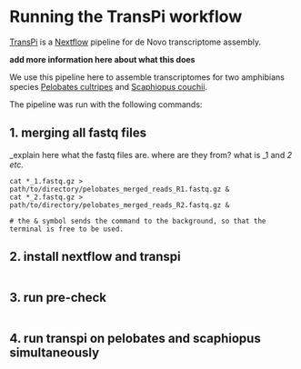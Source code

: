 # Running the TransPi workflow

[TransPi](https://github.com/PalMuc/TransPi) is a [Nextflow](https://www.nextflow.io/) pipeline for de Novo transcriptome assembly.

__add more information here about what this does__

We use this pipeline here to assemble transcriptomes for two amphibians species [Pelobates cultripes](https://en.wikipedia.org/wiki/Pelobates_cultripes) and [Scaphiopus couchii](https://en.wikipedia.org/wiki/Couch%27s_spadefoot_toad).

The pipeline was run with the following commands:


## 1. merging all fastq files

_explain here what the fastq files are. where are they from? what is _1 and _2 etc._

```{bash}
cat *_1.fastq.gz > path/to/directory/pelobates_merged_reads_R1.fastq.gz &
cat *_2.fastq.gz > path/to/directory/pelobates_merged_reads_R2.fastq.gz &

# the & symbol sends the command to the background, so that the terminal is free to be used.
```


## 2. install nextflow and transpi


```{bash}
````



## 3. run pre-check

```{bash}
```

## 4. run transpi on pelobates and scaphiopus simultaneously


```{bash}
```